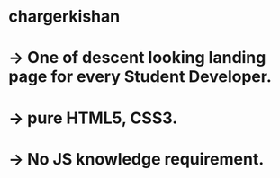 # chargerkishan
# -> One of descent looking landing page for every Student Developer.
# -> pure HTML5, CSS3.
# -> No JS knowledge requirement.
